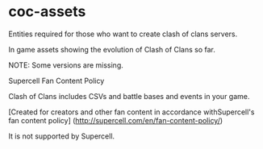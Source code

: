 # coc-assets
Entities required for those who want to create clash of clans  servers.

In game assets showing the evolution of Clash of Clans so far.

NOTE: Some versions are missing.

Supercell Fan Content Policy

Clash of Clans includes CSVs and battle bases and events in your game.

[Created for creators and other fan content in accordance withSupercell's fan content policy] (http://supercell.com/en/fan-content-policy/)

It is not supported by Supercell.
